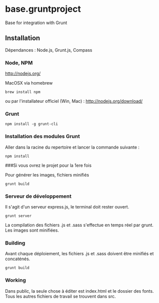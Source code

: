 base.gruntproject
=================

Base for integration with Grunt

## Installation

Dépendances : Node.js, Grunt.js, Compass

### Node, NPM
http://nodejs.org/

MacOSX via homebrew 

```
brew install npm
```
ou par l'installateur officiel (Win, Mac) : http://nodejs.org/download/

### Grunt

```
npm install -g grunt-cli
```

### Installation des modules Grunt

Aller dans la racine du repertoire et lancer la commande suivante :

```
npm install
```

###Si vous ovrez le projet pour la 1ere fois

Pour générer les images, fichiers minifiés

```
grunt build
```

### Serveur de développement

Il s'agit d'un serveur express.js, le terminal doit rester ouvert.

```
grunt server
```

La compilation des fichiers .js et .sass s'effectue en temps réel par grunt.
Les images sont minifiées.


### Building

Avant chaque déploiement, les fichiers .js et .sass doivent être minifiés et concaténés.

```
grunt build
```

### Working

Dans public, la seule chose à éditer est index.html et le dossier des fonts.
Tous les autres fichiers de travail se trouvent dans src.




